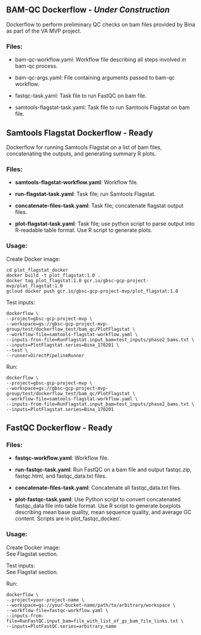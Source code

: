 ## BAM-QC Dockerflow - *Under Construction*

Dockerflow to perform preliminary QC checks on bam files provided by Bina as part of the VA MVP project.

### Files:

- bam-qc-workflow.yaml: Workflow file describing all steps involved in bam-qc process.

- bam-qc-args.yaml: File containing arguments passed to bam-qc workflow.

- fastqc-task.yaml: Task file to run FastQC on bam file.

- samtools-flagstat-task.yaml: Task file to run Samtools Flagstat on bam file. 

## Samtools Flagstat Dockerflow - Ready

Dockerflow for running Samtools Flagstat on a list of bam files, concatenating the outputs, and generating summary R plots.

### Files:

- **samtools-flagstat-workflow.yaml**: Workflow file.

- **run-flagstat-task.yaml**: Task file; run Samtools Flagstat.

- **concatenate-files-task.yaml**: Task file; concatenate flagstat output files.

- **plot-flagstat-task.yaml**: Task file; use python script to parse output into R-readable table format. Use R script to generate plots.

### Usage:
Create Docker image:
```
cd plot_flagstat_docker
docker build -t plot_flagstat:1.0 .
docker tag plot_flagstat:1.0 gcr.io/gbsc-gcp-project-mvp/plot_flagstat:1.0
gcloud docker push gcr.io/gbsc-gcp-project-mvp/plot_flagstat:1.0
```

Test inputs:
```
dockerflow \
--project=gbsc-gcp-project-mvp \
--workspace=gs://gbsc-gcp-project-mvp-group/test/dockerflow_test/bam_qc/PlotFlagstat \
--workflow-file=samtools-flagstat-workflow.yaml \
--inputs-fron-file=RunFlagstat.input_bam=test_inputs/phase2_bams.txt \
--inputs=PlotFlagstat.series=Bina_170201 \
--test \
--runner=DirectPipelineRunner
```

Run:
```
dockerflow \
--project=gbsc-gcp-project-mvp \
--workspace=gs://gbsc-gcp-project-mvp-group/test/dockerflow_test/bam_qc/PlotFlagstat \
--workflow-file=samtools-flagstat-workflow.yaml \
--inputs-from-file=RunFlagstat.input_bam=test_inputs/phase2_bams.txt \
--inputs=PlotFlagstat.series=Bina_170201
```

## FastQC Dockerflow - Ready

### Files:

- **fastqc-workflow.yaml**: Workflow file.

- **run-fastqc-task.yaml**: Run FastQC on a bam file and output fastqc.zip, fastqc.html, and fastqc_data.txt files.

- **concatenate-files-task.yaml**: Concatenate all fastqc_data.txt files.

- **plot-fastqc-task.yaml**: Use Python script to convert concatenated fastqc_data file into table format. Use R script to generate boxplots describing mean base quality, mean sequence quality, and average GC content. Scripts are in plot_fastqc_docker/.

### Usage:
Create Docker image:  
See Flagstat section.

Test inputs:  
See Flagstat section.

Run:
```
dockerflow \
--project=your-project-name \
--workspace=gs://your-bucket-name/path/to/arbitrary/workspace \
--workflow-file=fastqc-workflow.yaml \
--inputs-from-file=RunFastQC.input_bam=file_with_list_of_gs_bam_file_links.txt \
--inputs=PlotFastQC.series=arbitrary_name
```
